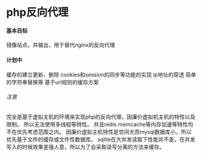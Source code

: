 # php反向代理

#### 基本目标
镜像站点，并输出，用于替代nginx的反向代理
#### 计划中
缓存的建立更新、删除
cookies和session的同步等功能的实现
ip地址的穿透
简单的字符串替换等
基于url规则的缓存方案

###### 注意
完全是基于虚拟主机的环境来实现php的反向代理，因廉价虚拟机主机的特性以及限制。
所以无法使用多线程等特性。
并且redis memcache等内存加速等特性均不在优先考虑范围之内。
因廉价虚拟主机特性是空间大而mysql数据库小，所以优先基于文件的缓存或文件性数据库。
sqlite在大并发读取下性能并不差，在并发写入的时候效果差强人意，所以为了会采取读写分离的方法来缓存。
